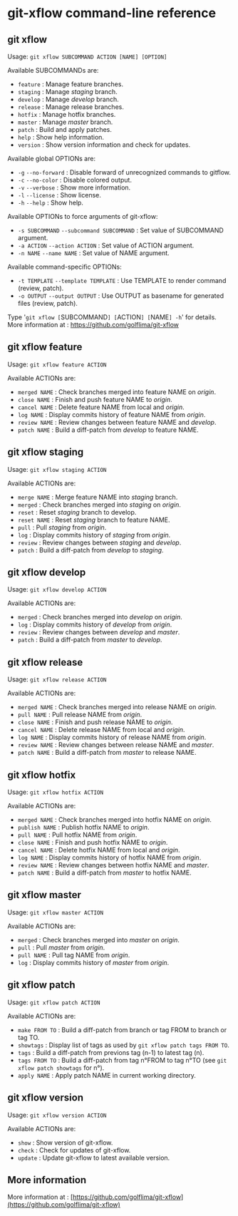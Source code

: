 # git-xflow command-line reference



## git xflow

Usage: `git xflow SUBCOMMAND ACTION [NAME] [OPTION]`

Available SUBCOMMANDs are:

* `feature`         : Manage feature branches.
* `staging`         : Manage *staging* branch.
* `develop`         : Manage *develop* branch.
* `release`         : Manage release branches.
* `hotfix`          : Manage hotfix branches.
* `master`          : Manage *master* branch.
* `patch`           : Build and apply patches.
* `help`            : Show help information.
* `version`         : Show version information and check for updates.

Available global OPTIONs are:

* `-g` `--no-forward` : Disable forward of unrecognized commands to gitflow.
* `-c` `--no-color`   : Disable colored output.
* `-v` `--verbose`    : Show more information.
* `-l` `--license`    : Show license.
* `-h` `--help`       : Show help.

Available OPTIONs to force arguments of git-xflow:

* `-s SUBCOMMAND` `--subcommand SUBCOMMAND` : Set value of SUBCOMMAND argument.
* `-a ACTION`     `--action ACTION`         : Set value of ACTION argument.
* `-n NAME`       `--name NAME`             : Set value of NAME argument.

Available command-specific OPTIONs:

* `-t TEMPLATE` `--template TEMPLATE` : Use TEMPLATE to render command (review, patch).
* `-o OUTPUT`   `--output OUTPUT`     : Use OUTPUT as basename for generated files (review, patch).

Type '`git xflow [`SUBCOMMAND`] [`ACTION`] [`NAME`] -h`' for details.
More information at : https://github.com/golflima/git-xflow



## git xflow feature

Usage: `git xflow feature ACTION`

Available ACTIONs are:

* `merged NAME`     : Check branches merged into feature NAME on *origin*.
* `close NAME`      : Finish and push feature NAME to *origin*.
* `cancel NAME`     : Delete feature NAME from local and *origin*.
* `log NAME`        : Display commits history of feature NAME from *origin*.
* `review NAME`     : Review changes between feature NAME and *develop*.
* `patch NAME`      : Build a diff-patch from *develop* to feature NAME.



## git xflow staging

Usage: `git xflow staging ACTION`

Available ACTIONs are:

* `merge NAME`      : Merge feature NAME into *staging* branch.
* `merged`          : Check branches merged into *staging* on *origin*.
* `reset`           : Reset *staging* branch to develop.
* `reset NAME`      : Reset *staging* branch to feature NAME.
* `pull`            : Pull *staging* from *origin*.
* `log`             : Display commits history of *staging* from *origin*.
* `review`          : Review changes between *staging* and *develop*.
* `patch`           : Build a diff-patch from *develop* to *staging*.



## git xflow develop

Usage: `git xflow develop ACTION`

Available ACTIONs are:

* `merged`          : Check branches merged into *develop* on *origin*.
* `log`             : Display commits history of *develop* from *origin*.
* `review`          : Review changes between *develop* and *master*.
* `patch`           : Build a diff-patch from *master* to *develop*.



## git xflow release

Usage: `git xflow release ACTION`

Available ACTIONs are:

* `merged NAME`     : Check branches merged into release NAME on *origin*.
* `pull NAME`       : Pull release NAME from *origin*.
* `close NAME`      : Finish and push release NAME to *origin*.
* `cancel NAME`     : Delete release NAME from local and *origin*.
* `log NAME`        : Display commits history of release NAME from *origin*.
* `review NAME`     : Review changes between release NAME and *master*.
* `patch NAME`      : Build a diff-patch from *master* to release NAME.



## git xflow hotfix

Usage: `git xflow hotfix ACTION`

Available ACTIONs are:

* `merged NAME`     : Check branches merged into hotfix NAME on *origin*.
* `publish NAME`    : Publish hotfix NAME to *origin*.
* `pull NAME`       : Pull hotfix NAME from *origin*.
* `close NAME`      : Finish and push hotfix NAME to *origin*.
* `cancel NAME`     : Delete hotfix NAME from local and *origin*.
* `log NAME`        : Display commits history of hotfix NAME from *origin*.
* `review NAME`     : Review changes between hotfix NAME and *master*.
* `patch NAME`      : Build a diff-patch from *master* to hotfix NAME.



## git xflow master

Usage: `git xflow master ACTION`

Available ACTIONs are:

* `merged`          : Check branches merged into *master* on *origin*.
* `pull`            : Pull *master* from *origin*.
* `pull NAME`       : Pull tag NAME from *origin*.
* `log`             : Display commits history of *master* from *origin*.



## git xflow patch

Usage: `git xflow patch ACTION`

Available ACTIONs are:

* `make FROM TO`    : Build a diff-patch from branch or tag FROM to branch or tag TO.
* `showtags`        : Display list of tags as used by `git xflow patch tags FROM TO`.
* `tags`            : Build a diff-patch from previons tag (n-1) to latest tag (n).
* `tags FROM TO`    : Build a diff-patch from tag n°FROM to tag n°TO (see `git xflow patch showtags` for n°).
* `apply NAME`      : Apply patch NAME in current working directory.



## git xflow version

Usage: `git xflow version ACTION`

Available ACTIONs are:

* `show`            : Show version of git-xflow.
* `check`           : Check for updates of git-xflow.
* `update`          : Update git-xflow to latest available version.



## More information

More information at : [https://github.com/golflima/git-xflow](https://github.com/golflima/git-xflow)